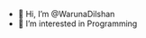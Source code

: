 - 👋 Hi, I’m @WarunaDilshan
- 👀 I’m interested in Programming
<!---
WarunaDilshan/WarunaDilshan is a ✨ special ✨ repository because its `README.md` (this file) appears on your GitHub profile.
You can click the Preview link to take a look at your changes.
--->
